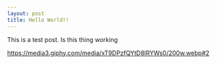 ```yaml
---
layout: post
title: Hello World!!
---
```


This is a test post. Is this thing working

https://media3.giphy.com/media/xT9DPzfQYtD8lRYWs0/200w.webp#2


